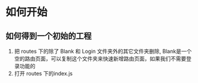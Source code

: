 # 如何开始

## 如何得到一个初始的工程

1. 把 routes 下的除了 Blank 和 Login 文件夹外的其它文件夹删除, Blank是一个空的路由页面，可以复制这个文件夹来快速新增路由页面，如果我们不需要登录功能的
2. 打开 routes 下的index.js